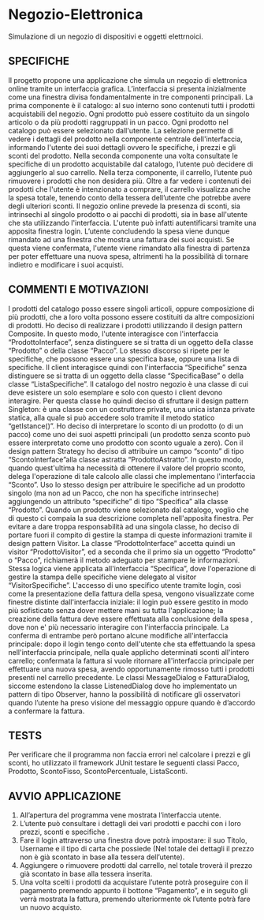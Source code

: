# Negozio-Elettronica
Simulazione di un negozio di dispositivi e oggetti elettrnoici.

## SPECIFICHE
Il progetto propone una applicazione che simula un negozio di elettronica online tramite un interfaccia grafica. 
L’interfaccia si presenta inizialmente come una finestra divisa fondamentalmente in tre componenti principali.
La prima componente è il catalogo: al suo interno sono contenuti tutti i prodotti acquistabili del
negozio. Ogni prodotto può essere costituito da un singolo articolo o da più prodotti raggruppati in
un pacco.
Ogni prodotto nel catalogo può essere selezionato dall'utente. La selezione permette di vedere i
dettagli del prodotto nella componente centrale dell'interfaccia, informando l'utente dei suoi dettagli
ovvero le specifiche, i prezzi e gli sconti del prodotto.
Nella seconda componente una volta consultate le specifiche di un prodotto acquistabile dal
catalogo, l’utente può decidere di aggiungerlo al suo carrello.
Nella terza componente, il carrello, l’utente può rimuovere i prodotti che non desidera più.
Oltre a far vedere i contenuti dei prodotti che l'utente è intenzionato a comprare, il carrello
visualizza anche la spesa totale, tenendo conto della tessera dell’utente che potrebbe avere degli
ulteriori sconti.
Il negozio online prevede la presenza di sconti, sia intrinsechi al singolo prodotto o ai pacchi di
prodotti, sia in base all'utente che sta utilizzando l'interfaccia.
L'utente può infatti autentificarsi tramite una apposita finestra login.
L’utente concludendo la spesa viene dunque rimandato ad una finestra che mostra una fattura dei
suoi acquisti. Se questa viene confermata, l'utente viene rimandato alla finestra di partenza per poter
effettuare una nuova spesa, altrimenti ha la possibilità di tornare indietro e modificare i suoi
acquisti.

## COMMENTI E MOTIVAZIONI
I prodotti del catalogo posso essere singoli articoli, oppure composizione di più prodotti, che
a loro volta possono essere costituiti da altre composizioni di prodotti. Ho deciso di realizzare
i prodotti utilizzando il design pattern Composite. In questo modo, l'utente interagisce con
l'interfaccia “ProdottoInterface”, senza distinguere se si tratta di un oggetto della classe “Prodotto”
o della classe “Pacco”.
Lo stesso discorso si ripete per le specifiche, che possono essere una specifica base, oppure una lista
di specifiche. Il client interagisce quindi con l'interfaccia “Specifiche” senza distinguere se si tratta
di un oggetto della classe “SpecificaBase” o della classe “ListaSpecifiche”.
Il catalogo del nostro negozio è una classe di cui deve esistere un solo esemplare e solo con questo i
client devono interagire. Per questa classe ho quindi deciso di sfruttare il design pattern
Singleton: è una classe con un costruttore private, una unica istanza private statica, alla quale si può
accedere solo tramite il metodo statico “getIstance()”.
Ho deciso di interpretare lo sconto di un prodotto (o di un pacco) come uno dei suoi aspetti
principali (un prodotto senza sconto può essere interpretato come uno prodotto con sconto uguale a
zero).
Con il design pattern Strategy ho deciso di attribuire un campo “sconto” di tipo
“ScontoInterface”alla classe astratta “ProdottoAstratto”. In questo modo, quando quest'ultima ha
necessità di ottenere il valore del proprio sconto, delega l'operazione di tale calcolo alle classi che
implementano l'interfaccia “Sconto”.
Uso lo stesso design per attribuire le specifiche ad un prodotto singolo (ma non ad un Pacco, che
non ha specifiche intrinseche) aggiungendo un attributo “specifiche” di tipo “Specifica” alla classe
“Prodotto”.
Quando un prodotto viene selezionato dal catalogo, voglio che di questo ci compaia la sua
descrizione completa nell'apposita finestra. Per evitare a dare troppa responsabilità ad una singola
classe, ho deciso di portare fuori il compito di gestire la stampa di queste informazioni tramite
il design pattern Visitor. La classe “ProdottoInterface” accetta quindi un visitor “ProdottoVisitor”,
ed a seconda che il primo sia un oggetto “Prodotto” o “Pacco”, richiamerà il metodo adeguato per
stampare le informazioni.
Stessa logica viene applicata all'interfaccia “Specifica”, dove l'operazione di gestire la stampa delle
specifiche viene delegato al visitor “VisitorSpecifiche”.
L'accesso di uno specifico utente tramite login, così come la presentazione della fattura della spesa,
vengono visualizzate come finestre distinte dall'interfaccia iniziale: il login può essere gestito in
modo più sofisticato senza dover mettere mani su tutta l'applicazione; la creazione della fattura deve
essere effettuata alla conclusione della spesa , dove non e' più necessario interagire con l'interfaccia
principale.
La conferma di entrambe però portano alcune modifiche all'interfaccia principale: dopo il login
tengo conto dell'utente che sta effettuando la spesa nell'interfaccia principale, nella quale
applicho determinati sconti all'intero carrello; confermata la fattura si vuole ritornare
all'interfaccia principale per effettuare una nuova spesa, avendo opportunamente rimosso tutti i
prodotti presenti nel carrello precedente.
Le classi MessageDialog e FatturaDialog, siccome estendono la classe ListenedDialog dove
ho implementato un pattern di tipo Observer, hanno la possibilità di notificare gli osservatori
quando l’utente ha preso visione del messaggio oppure quando è d’accordo a confermare la fattura.

## TESTS
Per verificare che il programma non faccia errori nel calcolare i prezzi e gli sconti, ho
utilizzato il framework JUnit testare le seguenti classi Pacco, Prodotto, ScontoFisso,
ScontoPercentuale, ListaSconti.

## AVVIO APPLICAZIONE
1) All’apertura del programma vene mostrata l’interfaccia utente.
2) L’utente può consultare i dettagli dei vari prodotti e pacchi con i loro prezzi, sconti e specifiche .
3) Fare il login attraverso una finestra dove potrà impostare: il suo Titolo, Username e il tipo di
carta che possiede (Nel totale dei dettagli il prezzo non è già scontato in base alla tessera
dell’utente).
4) Aggiungere o rimuovere prodotti dal carrello, nel totale troverà il prezzo già scontato in
base alla tessera inserita.
5) Una volta scelti i prodotti da acquistare l’utente potrà proseguire con il pagamento
premendo appunto il bottone “Pagamento”, e in seguito gli verrà mostrata la fattura, premendo
ulteriormente ok l’utente potrà fare un nuovo acquisto.
